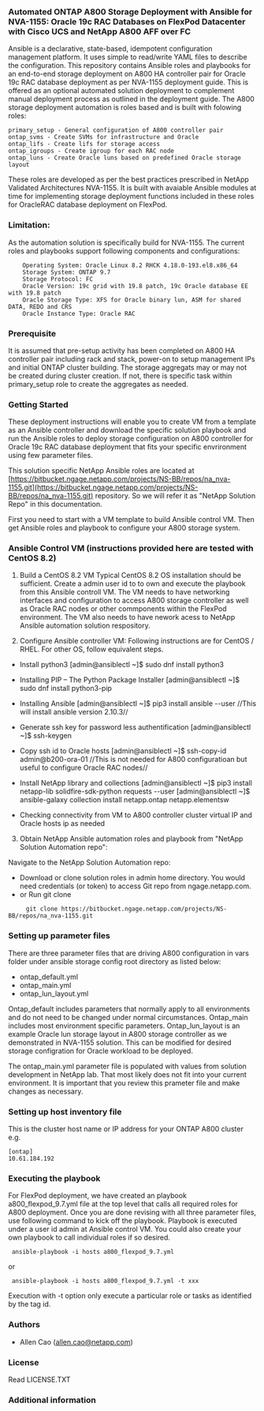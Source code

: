 ### Automated ONTAP A800 Storage Deployment with Ansible for NVA-1155: Oracle 19c RAC Databases on FlexPod Datacenter with Cisco UCS and NetApp A800 AFF over FC

Ansible is a declarative, state-based, idempotent configuration management platform. It uses simple to read/write YAML files to describe the configuration.  This repository contains Ansible roles and playbooks for an end-to-end storage deployment on A800 HA controller pair for Oracle 19c RAC database deployment as per NVA-1155 deployment guide. This is offered as an optional automated solution deployment to complement manual deployment process as outlined in the deployment guide. The A800 storage deployment automation is roles based and is built with folowing roles:
	
	primary_setup - General configuration of A800 controller pair
	ontap_svms - Create SVMs for infrastructure and Oracle 
	ontap_lifs - Create lifs for storage access
	ontap_igroups - Create igroup for each RAC node
	ontap_luns - Create Oracle luns based on predefined Oracle storage layout 

These roles are developed as per the best practices prescribed in NetApp Validated Architectures NVA-1155. It is built with avaiable Ansible modules at time for implementing storage deployment functions included in these roles for OracleRAC database deployment on FlexPod. 

### Limitation:

As the automation solution is specifically build for NVA-1155. The current roles and playbooks support following components and configurations:

        Operating System: Oracle Linux 8.2 RHCK 4.18.0-193.el8.x86_64
        Storage System: ONTAP 9.7
        Storage Protocol: FC
        Oracle Version: 19c grid with 19.8 patch, 19c Oracle database EE with 19.8 patch
        Oracle Storage Type: XFS for Oracle binary lun, ASM for shared DATA, REDO and CRS
        Oracle Instance Type: Oracle RAC

### Prerequisite

It is assumed that pre-setup activity has been completed on A800 HA controller pair including rack and stack, power-on to setup management IPs and initial ONTAP cluster building. The storage aggregats may or may not be created during cluster creation. If not, there is specific task within primary_setup role to create the aggregates as needed. 

### Getting Started

These deployment instructions will enable you to create VM from a template as an Ansible controller and download the specific solution playbook and run the Ansible roles to deploy storage configuration on A800 controller for Oracle 19c RAC database deployment that fits your specific envrironment using few parameter files.

This solution specific NetApp Ansible roles are located at [https://bitbucket.ngage.netapp.com/projects/NS-BB/repos/na_nva-1155.git](https://bitbucket.ngage.netapp.com/projects/NS-BB/repos/na_nva-1155.git) repository. So we will refer it as "NetApp Solution Repo" in this documentation.

First you need to start with a VM template to build Ansible control VM. Then get Ansible roles and playbook to configure your A800 storage system. 

### Ansible Control VM (instructions provided here are tested with CentOS 8.2)

1. Build a CentOS 8.2 VM
Typical CentOS 8.2 OS installation should be sufficient. Create a admin user id to to own and execute the playbook from this Ansible controll VM. The VM needs to have networking interfaces and configuration to access A800 storage controller as well as Oracle RAC nodes or other commponents within the FlexPod environment. The VM also needs to have nework acess to NetApp Ansible automation solution respository.  

2. Configure Ansible controller VM:
Following instructions are for CentOS / RHEL. For other OS, follow equivalent steps.

 * Install python3 
   [admin@ansiblectl ~]$ sudo dnf install python3

 * Installing PIP – The Python Package Installer 
   [admin@ansiblectl ~]$ sudo dnf install python3-pip

 * Installing Ansible
   [admin@ansiblectl ~]$ pip3 install ansible --user //This will install ansible version 2.10.3//

 * Generate ssh key for password less authentification 
   [admin@ansiblectl ~]$ ssh-keygen

 * Copy ssh id to Oracle hosts
   [admin@ansiblectl ~]$ ssh-copy-id admin@b200-ora-01 //This is not needed for A800 configuratioan but useful to configure Oracle RAC nodes//

 * Install NetApp library and collections
   [admin@ansiblectl ~]$ pip3 install netapp-lib solidfire-sdk-python requests --user
   [admin@ansiblectl ~]$ ansible-galaxy collection install netapp.ontap netapp.elementsw

 * Checking connectivity from VM to A800 controller cluster virtual IP and Oracle hosts ip as needed

3. Obtain NetApp Ansible automation roles and playbook from "NetApp Solution Automation repo":

Navigate to the NetApp Solution Automation repo: 

 * Download or clone solution roles in admin home directory. You would need credentials (or token) to access Git repo from ngage.netapp.com. 
 * or Run git clone

  ```
       git clone https://bitbucket.ngage.netapp.com/projects/NS-BB/repos/na_nva-1155.git

  ```
 
###  Setting up parameter files 
There are three parameter files that are driving A800 configuration in vars folder under ansible storage config root directory as listed below:

 * ontap_default.yml 
 * ontap_main.yml
 * ontap_lun_layout.yml

Ontap_default includes parameters that normally apply to all environments and do not need to be changed under normal circumstances. Ontap_main includes most environment specific parameters. Ontap_lun_layout is an example Oracle lun storage layout in A800 storage controller as we demonstrated in NVA-1155 solution. This can be modified for desired storage configration for Oracle workload to be deployed.

The ontap_main.yml parameter file is populated with values from solution development in NetApp lab. That most likely does not fit into your current environment. It is important that you review this prameter file and make changes as necessary.

###  Setting up host inventory file
This is the cluster host name or IP address for your ONTAP A800 cluster
e.g.
  ```
  [ontap]
  10.61.184.192

  ```
### Executing the playbook
For FlexPod deployment, we have created an playbook a800_flexpod_9.7.yml file at the top level that calls all required roles for A800 deployment. Once you are done revising with all three parameter files, use following command to kick off the playbook. Playbook is executed under a user id admin at Ansible control VM. You could also create your own playbook to call individual roles if so desired.

  ```
   ansible-playbook -i hosts a800_flexpod_9.7.yml 

  ```
or 

  ```
   ansible-playbook -i hosts a800_flexpod_9.7.yml -t xxx

  ```

Execution with -t option only execute a particular role or tasks as identified by the tag id.

### Authors

 * Allen Cao (allen.cao@netapp.com)
 
### License

Read LICENSE.TXT

### Additional information

